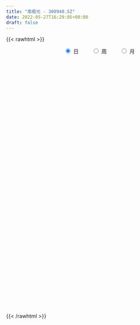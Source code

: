 ```yaml
---
title: "南极光 - 300940.SZ"
date: 2022-05-27T16:29:05+08:00
draft: false
---
```

{{< rawhtml >}}
    <div style="text-align: center">
        <label style="padding: 1rem;"><input style="margin-right: .5rem" type="radio" name="period" value="D" checked onclick="period_change(this)">日</label>
        <label style="padding: 1rem;"><input style="margin-right: .5rem" type="radio" name="period" value="W" onclick="period_change(this)">周</label>
        <label style="padding: 1rem;"><input style="margin-right: .5rem" type="radio" name="period" value="M" onclick="period_change(this)">月</label>
    </div>
    <div id="chart" style="height: 700px;"></div> 
    <script type="text/javascript">
        const D_v = [33306.45,28103.56,21272.73,24045.22,19178.13,23056.11,29130.15,77652.56,48843.29,33590.99,46247.8,37123.87,28831.91,20344.93,18146.88,28482.67,15202.88,30013.73,19141.2,50962.22,67349.17,67395.41,40586.06,30403.46,38981.4,34262.71,32434.65,24842.17,19178.43,17151.29,15215.71,45572.36,45630.43,46447.48,34931.0,26870.32,31596.1,25045.17,15772.65,24318.89,62885.98,37417.54,18525.43,16489.63,28028.43,45528.82,48132.05,56135.62,34194.74,38674.48,34518.0,23923.0,33182.9,23529.85,30405.56,27467.72,26595.59,19908.4,15487.07,15493.83,16833.19,16396.45,36983.79,26079.78,19304.73,14357.57,15287.33,14784.33,16829.93,19381.13,15269.8,25991.75,41947.91,24714.13,18733.24,17668.58,10323.24,13326.74,15502.78,14078.17,23764.88,37922.43,25064.61,17625.29,13451.51,8805.18,16331.57,21609.13,13488.83,15274.7,17667.67,11906.6,6230.84,12938.63,6983.32,7397.11,5832.77,8629.33,8229.52,7785.14,6636.35,13322.11,7634.2,7423.11,7974.28,5246.46,10600.68,14515.53,16758.78,12396.58,6508.92,10629.08,98757.93,84925.28,48174.25,53619.41,40141.27,29131.68,27361.1,37463.05,57576.52,46121.07,34495.68,31372.9,27269.14,25431.0,40426.98,41964.98,62116.18,41657.73,26890.84,20731.07,22541.65,30877.74,23191.01,14807.11,27597.1,13421.95,9880.35,18460.42,13255.78,9373.7,9831.32,12861.35,11498.21,16063.14,7287.74,8496.85,10167.21,7610.2,12493.06,7158.96,5384.37,5779.82,8751.67,6212.26,18477.58,29815.79,16596.44,41319.83,31058.21,18912.4,19220.37,54137.22,67294.51,42837.61,36474.73,23138.91,45890.81,40624.94,39985.53,24107.05,18882.24,19681.54,16350.92,16428.12,11537.75,19899.72,15854.25,14261.65,8782.87,9603.07,11605.9,14325.26,8579.96,12033.0,11820.28,17384.09,18694.0,13441.0,10432.07,11947.75,12603.74,11497.6,9271.0,10841.94,11912.31,15366.6,13001.07,12249.67,13002.51,13406.52,16336.35,23407.5,12489.59,18939.96,22282.78,26476.93,20244.29,31694.64,59984.63,48469.72,40333.11,76420.9,47837.64,46942.63,38679.6,25920.9,25832.81,23294.26,22613.12,17996.27,80536.63,83834.39,70088.53,38451.75,47878.48,35083.92,39322.14,53873.59,69849.29,97346.37,76405.6,72454.21,87639.5,99091.33,116605.06,107784.45,204153.85,218144.08,113702.39,78667.44,151112.62,112309.71,115475.39,73715.63,69573.36,49421.61,50798.31,43364.57]
const D_histogram = [0.0,-0.0455785755,-0.1104925868,-0.1363140169,-0.1732254373,-0.1576795568,-0.1033729195,0.0633784549,0.0880034306,0.1235249592,0.1886916886,0.2349102785,0.1933698342,0.1362066573,0.1048419872,0.0070238352,-0.073038223,-0.0840965402,-0.1311989222,-0.0772413932,0.0520713351,0.1309626748,0.1517486119,0.158732587,0.1686419101,0.15447081,0.0576826116,-0.0525885636,-0.089556475,-0.1320441222,-0.1313907261,-0.0474321461,-0.0132447103,0.0888489795,0.0762496004,0.0692965853,-0.0026169475,-0.0705635611,-0.0886178933,-0.0651199863,0.0035880264,-0.0340202988,-0.055608524,-0.0654951761,-0.0006585899,0.0277862187,0.1001773393,0.1075238164,0.0635477414,0.039207906,-0.1312840109,-0.2014664676,-0.3098803442,-0.3314234309,-0.3303860467,-0.2799461423,-0.2823556479,-0.2964752696,-0.2561471543,-0.2185711115,-0.1901522146,-0.1629643094,-0.2209986953,-0.2212806947,-0.2424345507,-0.2229784632,-0.1908973663,-0.1870899794,-0.1404184333,-0.0817131171,-0.0417903021,0.0308280748,0.0958371725,0.081364109,0.0935000987,0.0877052889,0.0803100357,0.0876048312,0.1174244775,0.1372909788,0.1928522142,0.2650472758,0.2626649437,0.2416618605,0.1968253927,0.1675491131,0.1587064678,0.1806483783,0.1627344267,0.1271660578,0.0427825131,-0.0345075485,-0.0746309166,-0.1753584803,-0.2174514262,-0.1994397359,-0.1732376278,-0.1702775618,-0.1264563347,-0.0824605493,-0.0662879866,-0.0174204205,0.0140691225,0.015912432,-0.0061216894,-0.0145493993,-0.0536876509,-0.0300774842,-0.1017433092,-0.1421668332,-0.1569914041,-0.1296131975,0.1637335066,0.276034579,0.3584924424,0.4222683553,0.4068815315,0.3580425432,0.3336637461,0.3334745815,0.3627833658,0.367718932,0.2978942203,0.29499919,0.2064472912,0.1485976316,0.1710658305,0.1910815544,0.2593017826,0.2320468463,0.1553777709,0.0843700579,-0.0089535937,-0.0172271838,-0.1059477558,-0.1532342517,-0.2702060021,-0.3430908893,-0.3579324017,-0.3097767282,-0.2906753629,-0.2654962557,-0.2257098418,-0.182308541,-0.1599502657,-0.1940722688,-0.2010115896,-0.1658598481,-0.1375593615,-0.1329941386,-0.1762037385,-0.1752087838,-0.1497338809,-0.1345304381,-0.0928978221,-0.0537482368,0.0315590108,0.1289426833,0.1808376941,0.3106955428,0.3417216065,0.2948927142,0.3062902809,0.3830668606,0.4375434981,0.5071517818,0.5345780947,0.4737440653,0.2790785703,-0.0395450449,-0.2502917253,-0.4667846794,-0.6089448759,-0.7214824223,-0.7348444137,-0.676917863,-0.6012150018,-0.5002929163,-0.4270258244,-0.3930221866,-0.3277299137,-0.2609844619,-0.1815478117,-0.1137848152,-0.0562358789,0.007510992,0.0277049124,0.0711010518,0.0733917733,0.0718651313,0.0841483415,0.1149729698,0.1460067161,0.1454345926,0.1255359962,0.0859463495,0.0160405243,-0.074401724,-0.0910036142,-0.077712979,-0.0557402404,-0.1032130956,-0.0818887988,-0.011616703,0.0483442889,0.1255966753,0.2133204736,0.297359874,0.3180067376,0.3733689693,0.5448247075,0.6572942522,0.7150727495,0.8673496715,0.858419865,0.7973955067,0.648705195,0.5347869284,0.4267582245,0.3501495359,0.2444280369,0.155227891,0.2657636939,0.5590352204,0.6432055359,0.6714598268,0.6120053649,0.4163037012,0.1333980582,-0.313943055,-0.6424122951,-1.0973075866,-1.2075703194,-1.0575473158,-0.90409002,-0.5636683878,-0.1596361269,0.1077347484,-0.0139066748,0.0871602263,0.0976814643,0.0545053181,0.2561423123,0.3045937121,0.3444182985,0.3064018423,0.1398422292,0.0351439511,-0.1038682106,-0.1994277684]
const D_fast = [0.0,-0.0569732194,-0.1495103774,-0.2094103116,-0.2896280914,-0.3135021001,-0.2850386926,-0.1024427046,-0.0558168711,0.0105858972,0.1229255487,0.2278717082,0.2346737226,0.2115622099,0.2064080366,0.1103458434,0.0120242295,-0.0200582228,-0.0999603353,-0.0653131547,0.0770174074,0.1886494158,0.247372506,0.2940396278,0.3461094284,0.3705560308,0.2881884853,0.1647701692,0.105413139,0.0299144613,-0.0022798242,0.0698207194,0.1006969775,0.2250029122,0.2314659332,0.2418370645,0.1692692947,0.0836817909,0.0434729854,0.0506908958,0.1202959151,0.0741825152,0.0386921591,0.0124317129,0.0771036516,0.1124950149,0.2099304703,0.2441579015,0.2160687619,0.201530903,-0.0017820166,-0.1223310902,-0.3082150528,-0.4126139973,-0.4941731248,-0.513719756,-0.5867181735,-0.6749566127,-0.6986652859,-0.7157320209,-0.7348511778,-0.7484043499,-0.8616884096,-0.9172905827,-0.9990530763,-1.0353416047,-1.0509848494,-1.0939499573,-1.0823830196,-1.0441059827,-1.0146307431,-0.9343053475,-0.8453369567,-0.8394689929,-0.8039579786,-0.7878264662,-0.7751442105,-0.7459482071,-0.6867724414,-0.6325831955,-0.5288089066,-0.390352026,-0.3270681221,-0.2876557402,-0.2832858599,-0.2706748612,-0.2398408895,-0.1727368844,-0.1499672293,-0.1537440839,-0.2274320003,-0.313348949,-0.3721300462,-0.5166972301,-0.6131530325,-0.6450012761,-0.662108575,-0.7017178995,-0.689510756,-0.6661301079,-0.6665295419,-0.6220170809,-0.5870102573,-0.5811888398,-0.6047533835,-0.6168184433,-0.6693786076,-0.653287812,-0.7503894643,-0.8263546966,-0.8804271185,-0.8854522112,-0.5511721305,-0.3698624133,-0.1977814393,-0.0284384376,0.0578951215,0.0985667689,0.1576039084,0.2407833891,0.3607880149,0.4576533141,0.4623021575,0.5331569248,0.4962168487,0.475516597,0.5407512535,0.6085373661,0.7415830398,0.7723398151,0.7345151825,0.6845999839,0.5890379339,0.5764575479,0.4612500369,0.3756549781,0.1911317271,0.0324741176,-0.0718504951,-0.1011390038,-0.1547064791,-0.1959014359,-0.2125424825,-0.2147183169,-0.2323476081,-0.3149876783,-0.3721798965,-0.3784931171,-0.3845824709,-0.4132657826,-0.5005263171,-0.5433335584,-0.5552921257,-0.5737212924,-0.555313132,-0.5296006059,-0.4364036056,-0.3067842623,-0.2096798279,-0.0021480936,0.1143083717,0.141202658,0.229172795,0.4017160898,0.5655786019,0.7619748309,0.9230456676,0.9806476545,0.8557518021,0.5272419256,0.2539223139,-0.07926681,-0.3736632255,-0.6665713775,-0.8636444724,-0.9749473874,-1.0495482766,-1.0736994202,-1.1071887844,-1.1714406932,-1.1880808988,-1.1865815625,-1.1525318652,-1.1132150725,-1.069725106,-1.0041004871,-0.9769803385,-0.9158089362,-0.8951702713,-0.8787306305,-0.8454103349,-0.7858424642,-0.7183070388,-0.6825205142,-0.6710351116,-0.689138171,-0.7550338651,-0.8640765444,-0.9034293382,-0.9095669477,-0.9015292691,-0.9748053982,-0.9739533011,-0.9065853812,-0.834538317,-0.7258867617,-0.584832845,-0.4264534762,-0.3263049282,-0.1776004541,0.130061461,0.4068545687,0.6434012534,1.0125155932,1.218190753,1.3565152714,1.3700012584,1.3897797239,1.3884405761,1.3993692715,1.3547547818,1.3043616086,1.4813383349,1.9143686666,2.1593403661,2.3554596137,2.4490064929,2.3573807546,2.1078246262,1.5819977492,1.0929254354,0.3637032472,-0.0484520655,-0.1628158909,-0.2353811,-0.0358765648,0.3282466644,0.6225512268,0.4974331348,0.6202900926,0.6552316967,0.6256818799,0.8913544522,1.0159542801,1.1418834411,1.1804674455,1.0488683897,0.9529560994,0.787976885,0.6425603851]
const D_slow = [0.0,-0.0113946439,-0.0390177906,-0.0730962948,-0.1164026541,-0.1558225433,-0.1816657732,-0.1658211594,-0.1438203018,-0.112939062,-0.0657661398,-0.0070385702,0.0413038883,0.0753555526,0.1015660494,0.1033220082,0.0850624525,0.0640383174,0.0312385869,0.0119282386,0.0249460723,0.057686741,0.095623894,0.1353070408,0.1774675183,0.2160852208,0.2305058737,0.2173587328,0.194969614,0.1619585835,0.129110902,0.1172528654,0.1139416879,0.1361539327,0.1552163328,0.1725404792,0.1718862423,0.154245352,0.1320908787,0.1158108821,0.1167078887,0.108202814,0.094300683,0.077926889,0.0777622415,0.0847087962,0.109753131,0.1366340851,0.1525210205,0.162322997,0.1295019943,0.0791353774,0.0016652913,-0.0811905664,-0.1637870781,-0.2337736137,-0.3043625256,-0.378481343,-0.4425181316,-0.4971609095,-0.5446989631,-0.5854400405,-0.6406897143,-0.696009888,-0.7566185257,-0.8123631415,-0.860087483,-0.9068599779,-0.9419645862,-0.9623928655,-0.972840441,-0.9651334223,-0.9411741292,-0.920833102,-0.8974580773,-0.8755317551,-0.8554542462,-0.8335530383,-0.804196919,-0.7698741743,-0.7216611207,-0.6553993018,-0.5897330659,-0.5293176007,-0.4801112525,-0.4382239743,-0.3985473573,-0.3533852627,-0.3127016561,-0.2809101416,-0.2702145134,-0.2788414005,-0.2974991296,-0.3413387497,-0.3957016063,-0.4455615402,-0.4888709472,-0.5314403377,-0.5630544213,-0.5836695586,-0.6002415553,-0.6045966604,-0.6010793798,-0.5971012718,-0.5986316941,-0.602269044,-0.6156909567,-0.6232103277,-0.648646155,-0.6841878634,-0.7234357144,-0.7558390138,-0.7149056371,-0.6458969923,-0.5562738817,-0.4507067929,-0.34898641,-0.2594757742,-0.1760598377,-0.0926911923,-0.0019953509,0.0899343821,0.1644079372,0.2381577347,0.2897695575,0.3269189654,0.369685423,0.4174558116,0.4822812573,0.5402929688,0.5791374116,0.600229926,0.5979915276,0.5936847317,0.5671977927,0.5288892298,0.4613377293,0.3755650069,0.2860819065,0.2086377245,0.1359688837,0.0695948198,0.0131673594,-0.0324097759,-0.0723973423,-0.1209154095,-0.1711683069,-0.2126332689,-0.2470231093,-0.280271644,-0.3243225786,-0.3681247746,-0.4055582448,-0.4391908543,-0.4624153098,-0.4758523691,-0.4679626164,-0.4357269455,-0.390517522,-0.3128436363,-0.2274132347,-0.1536900562,-0.0771174859,0.0186492292,0.1280351037,0.2548230492,0.3884675729,0.5069035892,0.5766732318,0.5667869705,0.5042140392,0.3875178694,0.2352816504,0.0549110448,-0.1288000586,-0.2980295244,-0.4483332748,-0.5734065039,-0.68016296,-0.7784185066,-0.8603509851,-0.9255971006,-0.9709840535,-0.9994302573,-1.013489227,-1.011611479,-1.0046852509,-0.986909988,-0.9685620447,-0.9505957618,-0.9295586765,-0.900815434,-0.864313755,-0.8279551068,-0.7965711078,-0.7750845204,-0.7710743894,-0.7896748204,-0.8124257239,-0.8318539687,-0.8457890288,-0.8715923027,-0.8920645023,-0.8949686781,-0.8828826059,-0.8514834371,-0.7981533186,-0.7238133502,-0.6443116658,-0.5509694234,-0.4147632466,-0.2504396835,-0.0716714961,0.1451659217,0.359770888,0.5591197647,0.7212960634,0.8549927955,0.9616823516,1.0492197356,1.1103267448,1.1491337176,1.2155746411,1.3553334462,1.5161348301,1.6839997868,1.8370011281,1.9410770534,1.9744265679,1.8959408042,1.7353377304,1.4610108338,1.1591182539,0.894731425,0.66870892,0.527791823,0.4878827913,0.5148164784,0.5113398097,0.5331298663,0.5575502323,0.5711765619,0.6352121399,0.711360568,0.7974651426,0.8740656032,0.9090261605,0.9178121483,0.8918450956,0.8419881535]
const D_data = [['2021-05-18', 27.4811, 27.8475, 26.829, 28.1642],['2021-05-19', 27.8847, 27.1333, 27.0525, 28.0835],['2021-05-20', 26.7048, 26.5247, 26.4563, 27.2451],['2021-05-21', 26.7731, 26.6613, 26.4563, 27.5121],['2021-05-24', 26.6675, 26.2141, 26.0402, 26.7048],['2021-05-25', 26.1334, 26.6613, 26.1334, 27.1892],['2021-05-26', 26.6737, 27.2078, 26.2576, 27.4252],['2021-05-27', 27.2078, 29.1765, 27.2016, 31.4247],['2021-05-28', 28.63, 27.953, 27.6363, 29.1765],['2021-05-31', 28.1953, 28.3195, 27.6425, 28.6735],['2021-06-01', 28.3195, 29.0771, 27.9903, 30.3068],['2021-06-02', 28.8598, 29.3069, 28.3816, 29.6236],['2021-06-03', 29.4063, 28.394, 28.2263, 29.4311],['2021-06-04', 27.9903, 28.071, 27.9593, 28.8411],['2021-06-07', 27.9655, 28.2636, 27.9593, 28.4375],['2021-06-08', 28.2201, 27.1395, 27.0091, 28.2201],['2021-06-09', 26.86, 26.8662, 26.7234, 27.3631],['2021-06-10', 26.8911, 27.4314, 26.4563, 27.804],['2021-06-11', 27.3258, 26.742, 26.7358, 27.5991],['2021-06-15', 26.7855, 27.9468, 26.7855, 29.7851],['2021-06-16', 27.2264, 29.3814, 27.2016, 29.6858],['2021-06-17', 29.1889, 29.3939, 28.3505, 30.8595],['2021-06-18', 29.6891, 29.0606, 28.3077, 29.9567],['2021-06-21', 28.9984, 29.1042, 28.625, 29.5398],['2021-06-22', 29.4153, 29.3406, 28.3823, 29.7451],['2021-06-23', 29.1166, 29.1851, 28.7495, 29.7327],['2021-06-24', 29.3718, 27.9654, 27.9405, 29.3718],['2021-06-25', 27.9405, 27.2684, 26.9946, 28.1521],['2021-06-28', 27.2622, 27.76, 27.2622, 28.2081],['2021-06-29', 27.648, 27.4116, 27.0071, 27.648],['2021-06-30', 27.3804, 27.7538, 27.3742, 27.8596],['2021-07-01', 27.704, 28.9735, 27.704, 29.1104],['2021-07-02', 28.8117, 28.6624, 28.3139, 30.2181],['2021-07-05', 28.3139, 29.9318, 28.0836, 30.0936],['2021-07-06', 29.8074, 28.8241, 28.4694, 29.8074],['2021-07-07', 28.625, 28.9237, 28.4383, 29.5335],['2021-07-08', 28.6872, 27.9467, 27.8409, 29.3469],['2021-07-09', 27.9467, 27.6107, 27.2187, 28.2765],['2021-07-12', 27.4365, 27.9592, 27.4365, 28.0899],['2021-07-13', 27.9405, 28.4508, 27.3556, 28.457],['2021-07-14', 28.5752, 29.2597, 28.5752, 31.4564],['2021-07-15', 28.4383, 28.0152, 27.6294, 28.4383],['2021-07-16', 27.7227, 28.0338, 27.7103, 28.2579],['2021-07-19', 27.3804, 28.0587, 27.3804, 28.3699],['2021-07-20', 27.8907, 29.1291, 27.5982, 29.3718],['2021-07-21', 28.9362, 28.9486, 28.8739, 30.2056],['2021-07-22', 29.6953, 29.8385, 28.8615, 30.1745],['2021-07-23', 30.243, 29.3406, 29.3282, 31.3942],['2021-07-26', 29.4464, 28.6872, 28.177, 29.77],['2021-07-27', 28.9984, 28.8117, 28.6872, 29.9754],['2021-07-28', 28.1894, 26.4346, 25.2771, 28.5628],['2021-07-29', 26.4968, 26.92, 26.4968, 27.3742],['2021-07-30', 26.615, 25.7563, 25.6318, 26.9822],['2021-08-02', 25.6692, 26.2292, 25.3145, 26.447],['2021-08-03', 25.6567, 26.1732, 25.4078, 26.7457],['2021-08-04', 25.943, 26.6586, 25.887, 26.92],['2021-08-05', 26.447, 25.8621, 25.6692, 26.8515],['2021-08-06', 25.9368, 25.3891, 25.3145, 26.0985],['2021-08-09', 25.3331, 25.8621, 25.2025, 25.8683],['2021-08-10', 26.0425, 25.7812, 25.5634, 26.0425],['2021-08-11', 25.7625, 25.6069, 25.3767, 25.7625],['2021-08-12', 25.5136, 25.5198, 25.4327, 25.8745],['2021-08-13', 25.5385, 24.1259, 24.0512, 25.5758],['2021-08-16', 24.0637, 24.4184, 23.4103, 24.7171],['2021-08-17', 24.381, 23.8085, 23.6654, 24.4682],['2021-08-18', 23.8023, 24.0139, 23.5845, 24.1135],['2021-08-19', 24.2815, 24.0263, 23.9081, 24.5179],['2021-08-20', 24.0761, 23.4912, 23.0245, 24.0761],['2021-08-23', 23.429, 23.9019, 23.3107, 24.1135],['2021-08-24', 23.9579, 24.1135, 23.7463, 24.4557],['2021-08-25', 24.1197, 23.9579, 23.8459, 24.3624],['2021-08-26', 23.8334, 24.5304, 23.6468, 24.6175],['2021-08-27', 25.6381, 24.7233, 24.7233, 26.7022],['2021-08-30', 23.653, 23.8023, 23.5347, 24.1321],['2021-08-31', 23.709, 24.0699, 23.4165, 24.5055],['2021-09-01', 23.9454, 23.8085, 23.5223, 23.9454],['2021-09-02', 23.8085, 23.6965, 23.541, 23.8085],['2021-09-03', 23.709, 23.8272, 23.5907, 24.0201],['2021-09-06', 23.6592, 24.1757, 23.6592, 24.2504],['2021-09-07', 24.3188, 24.1757, 24.1197, 24.4371],['2021-09-08', 24.1197, 24.854, 24.101, 25.2647],['2021-09-09', 24.6362, 25.4949, 24.3562, 26.3412],['2021-09-10', 25.999, 24.8726, 24.8229, 25.999],['2021-09-13', 24.6424, 24.6984, 24.2068, 25.3269],['2021-09-14', 24.5242, 24.325, 24.2815, 24.9162],['2021-09-15', 24.3873, 24.3997, 24.1135, 24.6922],['2021-09-16', 24.381, 24.6237, 24.2317, 24.966],['2021-09-17', 24.6051, 25.1278, 24.3997, 25.2025],['2021-09-22', 24.7046, 24.7295, 24.6424, 25.2149],['2021-09-23', 24.9847, 24.4371, 24.3499, 24.9847],['2021-09-24', 24.4868, 23.5285, 23.5036, 24.5988],['2021-09-27', 23.5596, 23.1427, 23.0618, 23.8397],['2021-09-28', 23.2236, 23.2049, 23.0556, 23.3916],['2021-09-29', 22.8129, 21.9168, 21.9168, 23.3978],['2021-09-30', 21.9293, 22.0537, 21.9293, 22.2155],['2021-10-08', 22.1035, 22.5142, 22.1035, 22.6387],['2021-10-11', 22.5142, 22.5204, 22.4146, 22.8876],['2021-10-12', 22.4084, 22.0973, 21.8484, 22.6947],['2021-10-13', 22.0039, 22.5391, 21.9417, 22.7756],['2021-10-14', 22.4084, 22.6138, 22.34, 22.8938],['2021-10-15', 22.62, 22.284, 22.284, 22.7693],['2021-10-18', 22.3151, 22.7507, 21.9604, 23.2112],['2021-10-19', 22.4644, 22.6635, 22.4644, 22.8938],['2021-10-20', 22.7133, 22.3088, 22.2342, 22.8378],['2021-10-21', 22.3088, 21.8732, 21.8608, 22.3088],['2021-10-22', 22.0786, 21.867, 21.867, 22.0786],['2021-10-25', 21.9044, 21.2385, 21.0954, 22.0288],['2021-10-26', 21.2447, 21.8608, 21.2385, 22.396],['2021-10-27', 21.2821, 20.3922, 20.3922, 21.6243],['2021-10-28', 20.4607, 20.2864, 19.5708, 20.7531],['2021-10-29', 20.2242, 20.2366, 19.9815, 20.498],['2021-11-01', 20.274, 20.5789, 19.9131, 20.7469],['2021-11-02', 21.2696, 24.6922, 21.195, 24.6922],['2021-11-03', 23.5223, 23.6032, 23.3356, 24.269],['2021-11-04', 23.6468, 23.9268, 23.3605, 24.1321],['2021-11-05', 23.6779, 24.3313, 23.5659, 24.4246],['2021-11-08', 24.6984, 23.7463, 23.0307, 24.8166],['2021-11-09', 23.4601, 23.4165, 23.3978, 23.9206],['2021-11-10', 23.3792, 23.7712, 23.2921, 23.9517],['2021-11-11', 23.8334, 24.2566, 23.5098, 24.381],['2021-11-12', 24.2317, 24.9784, 23.6654, 25.4389],['2021-11-15', 25.2647, 25.0656, 24.5802, 25.7314],['2021-11-16', 25.0158, 24.2379, 24.1944, 25.3891],['2021-11-17', 24.269, 25.1465, 24.269, 25.358],['2021-11-18', 25.0531, 24.0637, 24.0512, 25.3456],['2021-11-19', 24.1508, 24.2379, 24.1508, 25.0593],['2021-11-22', 24.7731, 25.3269, 23.8957, 25.3767],['2021-11-23', 25.4514, 25.6132, 24.8975, 26.1297],['2021-11-24', 25.6132, 26.7022, 25.2398, 26.7457],['2021-11-25', 27.0382, 25.887, 25.8807, 27.3058],['2021-11-26', 25.6878, 25.2211, 24.8913, 25.8807],['2021-11-29', 24.5117, 25.0718, 24.4557, 25.3954],['2021-11-30', 24.9038, 24.4619, 24.3375, 25.4638],['2021-12-01', 24.4682, 25.3269, 24.2815, 26.0425],['2021-12-02', 25.3269, 24.0886, 24.0201, 25.5074],['2021-12-03', 24.574, 24.213, 24.1135, 25.1278],['2021-12-06', 24.213, 22.7942, 22.5515, 24.5802],['2021-12-07', 22.8191, 22.6449, 22.2342, 23.012],['2021-12-08', 22.7196, 22.9, 22.4706, 22.9871],['2021-12-09', 23.012, 23.5472, 22.8689, 23.8023],['2021-12-10', 23.4663, 23.1489, 23.0307, 23.5161],['2021-12-13', 23.1863, 23.1365, 22.8751, 23.6468],['2021-12-14', 23.1365, 23.3045, 22.9062, 23.4165],['2021-12-15', 23.2547, 23.4103, 23.0369, 23.821],['2021-12-16', 23.4103, 23.18, 23.0431, 23.4912],['2021-12-17', 23.0867, 22.284, 22.284, 23.1551],['2021-12-20', 22.3151, 22.3337, 22.0101, 22.564],['2021-12-21', 22.2715, 22.7631, 22.2466, 22.7631],['2021-12-22', 22.7942, 22.6947, 22.6822, 23.0929],['2021-12-23', 22.6947, 22.34, 22.3026, 22.6947],['2021-12-24', 22.1284, 21.4688, 21.419, 22.5142],['2021-12-27', 21.3443, 21.7177, 21.3443, 21.8919],['2021-12-28', 21.7861, 21.9106, 21.6181, 22.0164],['2021-12-29', 21.8795, 21.7177, 21.6306, 22.0164],['2021-12-30', 21.7177, 22.0475, 21.7177, 22.3773],['2021-12-31', 22.2031, 22.1097, 21.8421, 22.2093],['2022-01-04', 22.2279, 22.9498, 22.2279, 23.1614],['2022-01-05', 23.1489, 23.597, 22.732, 24.0326],['2022-01-06', 23.3978, 23.4974, 23.2485, 23.821],['2022-01-07', 23.4601, 25.1153, 23.2672, 25.5012],['2022-01-10', 24.8913, 24.5366, 23.9579, 24.8913],['2022-01-11', 24.4059, 23.7463, 23.6468, 24.7544],['2022-01-12', 23.8334, 24.6051, 23.8334, 24.742],['2022-01-13', 24.5864, 25.9368, 24.3562, 26.2354],['2022-01-14', 25.943, 26.3537, 25.9243, 28.0152],['2022-01-17', 27.4676, 27.2871, 26.4532, 27.8783],['2022-01-18', 27.7227, 27.4862, 26.8888, 28.3014],['2022-01-19', 27.2933, 26.7582, 26.7022, 27.6916],['2022-01-20', 26.7333, 24.7669, 24.2068, 27.3618],['2022-01-21', 24.7669, 21.9977, 21.9977, 24.8789],['2022-01-24', 22.0039, 21.8732, 21.6928, 23.1676],['2022-01-25', 21.9044, 20.4171, 20.2615, 22.0288],['2022-01-26', 20.5353, 19.9877, 19.8446, 20.6847],['2022-01-27', 20.0251, 19.1539, 19.0916, 20.0997],['2022-01-28', 19.2472, 19.465, 19.1103, 19.7699],['2022-02-07', 19.9442, 19.8819, 19.3841, 20.2118],['2022-02-08', 19.8819, 19.9006, 19.6019, 20.1122],['2022-02-09', 20.0375, 20.1806, 19.801, 20.2304],['2022-02-10', 20.0935, 19.8446, 19.7264, 20.1931],['2022-02-11', 19.9006, 19.2099, 19.2037, 19.9006],['2022-02-14', 19.1663, 19.465, 18.8614, 19.5584],['2022-02-15', 19.8446, 19.4775, 19.297, 19.8446],['2022-02-16', 19.8508, 19.7201, 19.4775, 19.8944],['2022-02-17', 19.857, 19.7139, 19.5086, 20.0188],['2022-02-18', 19.7015, 19.7139, 19.3654, 19.8073],['2022-02-21', 19.6392, 19.9566, 19.6392, 20.0748],['2022-02-22', 19.9131, 19.5086, 19.3903, 19.9131],['2022-02-23', 19.5086, 19.8695, 19.5086, 19.9753],['2022-02-24', 19.8322, 19.3966, 18.9485, 20.0562],['2022-02-25', 19.4588, 19.2721, 19.2285, 19.7077],['2022-02-28', 19.3592, 19.4028, 18.8116, 19.5086],['2022-03-01', 19.2908, 19.7015, 19.2908, 19.7824],['2022-03-02', 19.5957, 19.8508, 19.3032, 20.0313],['2022-03-03', 19.8384, 19.5335, 19.4712, 19.8633],['2022-03-04', 19.4837, 19.2285, 19.1788, 19.6019],['2022-03-07', 19.0916, 18.7929, 18.7307, 19.2285],['2022-03-08', 18.7929, 18.0462, 17.9778, 18.9734],['2022-03-09', 18.2951, 17.2186, 16.6398, 18.4694],['2022-03-10', 17.6604, 17.6728, 17.4924, 18.152],['2022-03-11', 17.5857, 17.8533, 17.1812, 17.9093],['2022-03-14', 17.8657, 17.8844, 17.5982, 18.2267],['2022-03-15', 17.8657, 16.7581, 16.7207, 17.8657],['2022-03-16', 16.9261, 17.3492, 16.1856, 17.4301],['2022-03-17', 17.3492, 18.0462, 17.3492, 18.8427],['2022-03-18', 18.0524, 18.1582, 17.6044, 18.2453],['2022-03-21', 18.1582, 18.6934, 17.9155, 18.7556],['2022-03-22', 18.6996, 19.2908, 18.4569, 19.3779],['2022-03-23', 19.2223, 19.8073, 18.9423, 19.9131],['2022-03-24', 19.801, 19.4463, 19.2845, 20.1557],['2022-03-25', 19.7139, 20.2802, 19.4837, 20.7407],['2022-03-28', 20.2864, 22.6511, 19.9317, 24.2566],['2022-03-29', 22.4395, 23.1178, 22.0724, 24.2006],['2022-03-30', 22.7942, 23.4227, 22.5329, 23.6468],['2022-03-31', 24.6922, 25.8185, 22.8502, 26.9635],['2022-04-01', 25.2398, 24.9162, 24.7046, 26.3226],['2022-04-06', 24.6237, 24.8042, 24.5802, 25.999],['2022-04-07', 25.2398, 23.8085, 23.5596, 25.2398],['2022-04-08', 23.9019, 24.1197, 23.5223, 24.5553],['2022-04-11', 24.2815, 24.1072, 23.8459, 25.1651],['2022-04-12', 23.9454, 24.4557, 23.8957, 24.9535],['2022-04-13', 24.2441, 23.989, 23.9579, 24.9971],['2022-04-14', 23.877, 23.989, 23.5472, 24.2628],['2022-04-15', 23.0805, 26.8888, 23.0805, 28.1085],['2022-04-18', 27.8721, 30.7906, 26.9449, 30.803],['2022-04-19', 29.8758, 29.882, 28.9362, 31.5124],['2022-04-20', 30.1807, 30.243, 29.2473, 30.4919],['2022-04-21', 29.7451, 29.826, 28.961, 32.0974],['2022-04-22', 29.2597, 28.1085, 28.0027, 30.243],['2022-04-25', 27.6418, 26.2168, 26.1732, 29.2162],['2022-04-26', 26.3412, 22.3773, 21.1576, 26.9884],['2022-04-27', 22.5578, 21.6368, 20.5416, 24.1944],['2022-04-28', 21.6368, 17.455, 17.3119, 21.6368],['2022-04-29', 17.5546, 19.5023, 17.4862, 19.7886],['2022-05-05', 19.9131, 22.1097, 19.3094, 23.3978],['2022-05-06', 22.0, 22.3, 21.3, 23.56],['2022-05-09', 22.89, 25.48, 22.11, 25.5],['2022-05-10', 26.0, 28.08, 24.2, 28.81],['2022-05-11', 27.75, 28.24, 27.48, 29.04],['2022-05-12', 27.58, 23.87, 22.94, 30.49],['2022-05-13', 24.35, 26.71, 23.18, 26.71],['2022-05-16', 26.7, 26.03, 25.62, 26.89],['2022-05-17', 26.05, 25.41, 24.4, 26.13],['2022-05-18', 25.28, 29.12, 25.28, 29.88],['2022-05-19', 28.57, 28.2, 27.18, 28.89],['2022-05-20', 28.29, 28.7, 27.71, 29.58],['2022-05-23', 28.69, 28.11, 27.61, 29.2],['2022-05-24', 28.47, 26.25, 26.18, 28.47],['2022-05-25', 25.88, 26.49, 25.2, 26.88],['2022-05-26', 26.41, 25.5, 24.7, 26.41],['2022-05-27', 25.5, 25.41, 25.0, 26.37]]
const W_v = [551745.4399999999,423025.32,204524.66,355397.91,293874.55,614388.9700000001,566397.52,413458.9300000001,291126.39,326714.13,190837.34,172674.48,137593.1,68644.31,204817.66,144238.91,197860.24,166139.5,110987.36,226292.86,160924.39,142748.22,164890.07,158920.49,194314.55,164493.12,127907.12,101194.33,89813.74,119420.52,84765.93,116332.87,77822.68,46431.2,38059.39,7397.11,37113.11,41600.16,60780.49,296105.95,191673.62,164689.79,213056.71,112148.58,82615.6,59627.72,46055.06,33287.08,106209.64,190622.71,188967.0,119007.28,77981.49,52897.06,73372.37,55752.16,63371.59,78642.47,119638.6,273046.0,111543.13,170273.09,275337.07,336796.99,160093.71,745778.77,571267.55,286873.48]
const W_histogram = [0.0,-1.5243040456,-2.3035813457,-2.9494849382,-2.9531963092,-2.5526250164,-1.7453911188,-1.352968326,-1.0886125639,-0.8227680347,-0.8629206454,-0.9247283736,-1.1156448225,-1.1066181946,-0.977752588,-0.8119840463,-0.5304520523,-0.2648139258,-0.1148035522,0.1879127654,0.3077033771,0.5091946005,0.5940922639,0.6942251009,0.8534713109,0.7273368792,0.6325936237,0.5038699118,0.3995567979,0.434236184,0.4174089612,0.4921311395,0.5687672645,0.5229394286,0.4095093398,0.3822266315,0.3654196047,0.3433055795,0.2408056681,0.4581083176,0.6434037534,0.7089043572,0.8042730019,0.7844497593,0.6881039315,0.559989988,0.4205757571,0.3733533723,0.5364492079,0.7088174244,0.5193244863,0.2281326206,0.0332937469,-0.042571057,-0.1001499789,-0.1176088261,-0.193717513,-0.1949354617,-0.0327421254,0.3838840287,0.5905791041,0.8810603621,1.1079424654,0.653477108,0.5220610371,0.7017183846,0.9108944848,0.7885736326]
const W_fast = [0.0,-1.905380057,-3.2605526936,-4.6438275206,-5.3858379689,-5.6234229302,-5.2525368123,-5.198356101,-5.2061534799,-5.1460009593,-5.4018837314,-5.694873553,-6.1647012076,-6.4323291283,-6.5479016687,-6.5851291386,-6.4362101576,-6.2367755125,-6.115466027,-5.765771518,-5.5690550621,-5.2402651885,-5.0068444592,-4.7331553469,-4.3605413092,-4.3048415211,-4.2414363706,-4.2441926046,-4.248616519,-4.105378087,-4.0178530695,-3.8200981063,-3.6012701652,-3.516363144,-3.5274158978,-3.4591419482,-3.3845940738,-3.3208817041,-3.3631801985,-3.0313504696,-2.6852040954,-2.4424774023,-2.1460405071,-1.96975131,-1.8940711548,-1.8821876013,-1.916457893,-1.8703419347,-1.5731337971,-1.2235612245,-1.2832230411,-1.5173817516,-1.7038971886,-1.7904047567,-1.8730211733,-1.919882227,-2.0444202922,-2.0943721063,-1.9403643013,-1.4277671401,-1.0734272886,-0.5626809401,-0.0588132205,-0.3499093008,-0.3508101125,0.0042768312,0.4411765525,0.5159991085]
const W_slow = [0.0,-0.3810760114,-0.9569713478,-1.6943425824,-2.4326416597,-3.0707979138,-3.5071456935,-3.845387775,-4.117540916,-4.3232329246,-4.538963086,-4.7701451794,-5.049056385,-5.3257109337,-5.5701490807,-5.7731450923,-5.9057581053,-5.9719615868,-6.0006624748,-5.9536842834,-5.8767584392,-5.749459789,-5.6009367231,-5.4273804478,-5.2140126201,-5.0321784003,-4.8740299944,-4.7480625164,-4.6481733169,-4.539614271,-4.4352620307,-4.3122292458,-4.1700374297,-4.0393025725,-3.9369252376,-3.8413685797,-3.7500136785,-3.6641872836,-3.6039858666,-3.4894587872,-3.3286078488,-3.1513817595,-2.950313509,-2.7542010692,-2.5821750864,-2.4421775893,-2.3370336501,-2.243695307,-2.109583005,-1.9323786489,-1.8025475273,-1.7455143722,-1.7371909355,-1.7478336997,-1.7728711944,-1.802273401,-1.8507027792,-1.8994366446,-1.907622176,-1.8116511688,-1.6640063928,-1.4437413022,-1.1667556859,-1.0033864089,-0.8728711496,-0.6974415534,-0.4697179323,-0.2725745241]
const W_data = [['2021-02-05', 37.8835, 55.1671, 37.573, 79.487],['2021-02-10', 51.5464, 31.2818, 29.5057, 57.8872],['2021-02-19', 31.3626, 32.7351, 29.9217, 33.145],['2021-02-26', 32.6046, 28.2387, 27.8226, 33.4058],['2021-03-05', 28.5492, 31.8594, 26.2079, 31.8594],['2021-03-12', 35.4304, 35.3993, 31.3626, 43.6778],['2021-03-19', 33.6294, 41.5787, 32.6481, 48.4412],['2021-03-26', 41.6097, 37.8649, 36.0204, 45.454],['2021-04-02', 38.6908, 36.4924, 34.828, 40.113],['2021-04-09', 36.6414, 36.5793, 35.772, 41.6035],['2021-04-16', 36.4986, 32.0457, 31.4247, 36.9519],['2021-04-23', 32.1699, 30.1143, 29.5305, 34.0951],['2021-04-30', 30.0646, 26.2887, 26.2017, 30.1702],['2021-05-07', 26.3011, 26.6675, 26.3011, 28.2077],['2021-05-14', 27.0463, 26.9283, 25.1522, 29.81],['2021-05-21', 26.9842, 26.6613, 25.8601, 28.1642],['2021-05-28', 26.6675, 27.953, 26.0402, 31.4247],['2021-06-04', 28.1953, 28.071, 27.6425, 30.3068],['2021-06-11', 27.9655, 26.742, 26.4563, 28.4375],['2021-06-18', 26.7855, 29.0606, 26.7855, 30.8595],['2021-06-25', 28.9984, 27.2684, 26.9946, 29.7451],['2021-07-02', 27.2622, 28.6624, 27.0071, 30.2181],['2021-07-09', 28.3139, 27.6107, 27.2187, 30.0936],['2021-07-16', 27.4365, 28.0338, 27.3556, 31.4564],['2021-07-23', 27.3804, 29.3406, 27.3804, 31.3942],['2021-07-30', 29.4464, 25.7563, 25.2771, 29.9754],['2021-08-06', 25.6692, 25.3891, 25.3145, 26.92],['2021-08-13', 25.3331, 24.1259, 24.0512, 26.0425],['2021-08-20', 24.0637, 23.4912, 23.0245, 24.7171],['2021-08-27', 23.429, 24.7233, 23.3107, 26.7022],['2021-09-03', 23.653, 23.8272, 23.4165, 24.5055],['2021-09-10', 23.6592, 24.8726, 23.6592, 26.3412],['2021-09-17', 24.6424, 25.1278, 24.1135, 25.3269],['2021-09-24', 24.7046, 23.5285, 23.5036, 25.2149],['2021-09-30', 23.5596, 22.0537, 21.9168, 23.8397],['2021-10-08', 22.1035, 22.5142, 22.1035, 22.6387],['2021-10-15', 22.5142, 22.284, 21.8484, 22.8938],['2021-10-22', 22.3151, 21.867, 21.8608, 23.2112],['2021-10-29', 21.9044, 20.2366, 19.5708, 22.396],['2021-11-05', 20.274, 24.3313, 19.9131, 24.6922],['2021-11-12', 24.6984, 24.9784, 23.0307, 25.4389],['2021-11-19', 25.2647, 24.2379, 24.0512, 25.7314],['2021-11-26', 24.7731, 25.2211, 23.8957, 27.3058],['2021-12-03', 24.5117, 24.213, 24.0201, 26.0425],['2021-12-10', 24.213, 23.1489, 22.2342, 24.5802],['2021-12-17', 23.1863, 22.284, 22.284, 23.821],['2021-12-24', 22.3151, 21.4688, 21.419, 23.0929],['2021-12-31', 21.3443, 22.1097, 21.3443, 22.3773],['2022-01-07', 22.2279, 25.1153, 22.2279, 25.5012],['2022-01-14', 24.8913, 26.3537, 23.6468, 28.0152],['2022-01-21', 27.4676, 21.9977, 21.9977, 28.3014],['2022-01-28', 22.0039, 19.465, 19.0916, 23.1676],['2022-02-11', 19.9442, 19.2099, 19.2037, 20.2304],['2022-02-18', 19.1663, 19.7139, 18.8614, 20.0188],['2022-02-25', 19.6392, 19.2721, 18.9485, 20.0748],['2022-03-04', 19.3592, 19.2285, 18.8116, 20.0313],['2022-03-11', 19.0916, 17.8533, 16.6398, 19.2285],['2022-03-18', 17.8657, 18.1582, 16.1856, 18.8427],['2022-03-25', 18.1582, 20.2802, 17.9155, 20.7407],['2022-04-01', 20.2864, 24.9162, 19.9317, 26.9635],['2022-04-08', 24.6237, 24.1197, 23.5223, 25.999],['2022-04-15', 24.2815, 26.8888, 23.0805, 28.1085],['2022-04-22', 27.8721, 28.1085, 26.9449, 32.0974],['2022-04-29', 27.6418, 19.5023, 17.3119, 29.2162],['2022-05-06', 19.9131, 22.3, 19.3094, 23.56],['2022-05-13', 22.89, 26.71, 22.11, 30.49],['2022-05-20', 26.7, 28.7, 24.4, 29.88],['2022-05-27', 28.69, 25.41, 24.7, 29.2]]
const M_v = [1534693.3300000003,2062089.6699999997,944975.74,649152.1100000001,682298.5500000002,773821.02,481783.0800000001,319964.7,146890.87,908798.7899999999,290461.32,604806.63,214682.99,532181.11,941787.92,1764013.5100000005]
const M_histogram = [0.0,0.5707213675,0.2020537054,0.0882275689,-0.0258055348,-0.2253058729,-0.4475500874,-0.6924263225,-0.9243667761,-0.7483219601,-0.7438435478,-0.864105696,-0.889469882,-0.438592505,-0.5243723527,-0.1607259392]
const M_fast = [0.0,0.7134017094,0.3952474736,0.3034782294,0.182993742,-0.0728330643,-0.4069648007,-0.8249476164,-1.2879797641,-1.2990154381,-1.4804979127,-1.816786485,-2.0645181415,-1.7232888907,-1.9401618265,-1.6166968979]
const M_slow = [0.0,0.1426803419,0.1931937682,0.2152506605,0.2087992768,0.1524728086,0.0405852867,-0.1325212939,-0.363612988,-0.550693478,-0.7366543649,-0.9526807889,-1.1750482594,-1.2846963857,-1.4157894738,-1.4559709587]
const M_data = [['2021-02-26', 37.8835, 28.2387, 27.8226, 79.487],['2021-03-31', 28.5492, 37.1817, 26.2079, 48.4412],['2021-04-30', 37.0327, 26.2887, 26.2017, 41.6035],['2021-05-31', 26.3011, 28.3195, 25.1522, 31.4247],['2021-06-30', 28.3195, 27.7538, 26.4563, 30.8595],['2021-07-30', 27.704, 25.7563, 25.2771, 31.4564],['2021-08-31', 25.6692, 24.0699, 23.0245, 26.92],['2021-09-30', 23.9454, 22.0537, 21.9168, 26.3412],['2021-10-29', 22.1035, 20.2366, 19.5708, 23.2112],['2021-11-30', 20.274, 24.4619, 19.9131, 27.3058],['2021-12-31', 24.4682, 22.1097, 21.3443, 26.0425],['2022-01-28', 22.2279, 19.465, 19.0916, 28.3014],['2022-02-28', 19.9442, 19.4028, 18.8116, 20.2304],['2022-03-31', 19.2908, 25.8185, 16.1856, 26.9635],['2022-04-29', 25.2398, 19.5023, 17.3119, 32.0974],['2022-05-31', 19.9131, 25.41, 19.3094, 30.49]]
        const D_a = [null,null,null,null,26.0402,null,null,null,null,null,null,null,null,null,null,null,null,null,null,null,null,30.8595,null,null,null,null,null,26.9946,null,null,null,null,30.2181,null,null,null,null,27.2187,null,null,null,null,null,null,null,null,null,31.3942,null,null,null,null,null,null,null,null,null,null,null,null,null,null,null,null,null,null,null,23.0245,null,null,null,null,26.7022,null,null,null,null,null,null,null,null,null,null,null,null,null,null,null,null,null,null,null,null,null,null,null,null,21.8484,null,null,null,null,22.8938,null,null,null,null,null,null,19.5708,null,null,null,null,null,null,null,null,null,null,null,null,null,null,null,null,null,null,null,27.3058,null,null,null,null,null,null,null,22.2342,null,null,null,null,null,23.821,null,null,null,null,null,null,null,21.3443,null,null,null,null,null,null,null,null,null,null,null,null,null,null,28.3014,null,null,null,null,null,null,null,null,null,null,null,null,null,18.8614,null,null,null,null,20.0748,null,null,null,null,null,null,null,null,null,null,null,null,null,null,null,null,16.1856,null,null,null,null,null,null,null,null,null,null,26.9635,null,null,null,null,null,null,null,null,null,null,null,null,null,null,null,null,null,17.3119,null,null,null,null,null,null,30.49,null,null,null,null,null,null,null,null,null,null,null]
const W_a = [null,null,null,null,26.2079,null,null,null,null,41.6035,null,null,null,null,null,null,null,null,null,null,null,null,null,null,null,null,null,null,null,null,null,null,null,null,null,null,null,null,19.5708,null,null,null,null,null,null,null,null,null,null,null,28.3014,null,null,null,null,null,null,16.1856,null,null,null,null,32.0974,null,null,null,null,null]
const M_a = [null,null,null,null,null,null,null,null,null,null,null,null,null,16.1856,null,null]
        const D_b = [[{ coord: ['2021-05-24', 30.2181] }, { coord: ['2021-07-23', 26.9946] }],[{ coord: ['2021-10-12', 22.8938] }, { coord: ['2022-01-18', 21.8484] }],[{ coord: ['2022-02-14', 20.0748] }, { coord: ['2022-04-28', 18.8614] }]]
const W_b = [[{ coord: ['2021-03-05', 28.3014] }, { coord: ['2022-03-18', 26.2079] }]]
const M_b = []
    </script>
{{< /rawhtml >}}